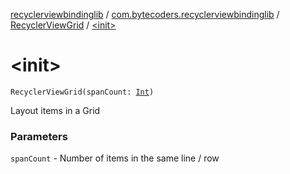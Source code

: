 [recyclerviewbindinglib](../../index.md) / [com.bytecoders.recyclerviewbindinglib](../index.md) / [RecyclerViewGrid](index.md) / [&lt;init&gt;](./-init-.md)

# &lt;init&gt;

`RecyclerViewGrid(spanCount: `[`Int`](https://kotlinlang.org/api/latest/jvm/stdlib/kotlin/-int/index.html)`)`

Layout items in a Grid

### Parameters

`spanCount` - Number of items in the same line / row